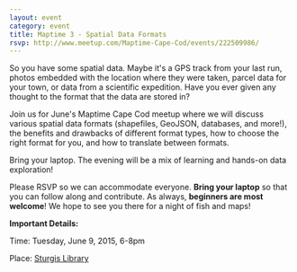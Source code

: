 ```yaml
---
layout: event
category: event
title: Maptime 3 - Spatial Data Formats
rsvp: http://www.meetup.com/Maptime-Cape-Cod/events/222509986/
---
```


So you have some spatial data. Maybe it's a GPS track from your last run, photos embedded with the location where they were taken, parcel data for your town, or data from a scientific expedition. Have you ever given any thought to the format that the data are stored in?

Join us for June's Maptime Cape Cod meetup where we will discuss various spatial data formats (shapefiles, GeoJSON, databases, and more!), the benefits and drawbacks of different format types, how to choose the right format for you, and how to translate between formats.

Bring your laptop. The evening will be a mix of learning and hands-on data exploration!

Please RSVP so we can accommodate everyone. **Bring your laptop** so that you can follow along and contribute. As always, **beginners are most welcome**! We hope to see you there for a night of fish and maps!

**Important Details:**

Time: Tuesday, June 9, 2015, 6-8pm

Place: [Sturgis Library](https://www.google.com/maps/place/Sturgis+Library/@41.703329,-70.3072,17z/data=!3m1!4b1!4m2!3m1!1s0x89fb36c177afae0b:0xe91aaeed7147741e)
